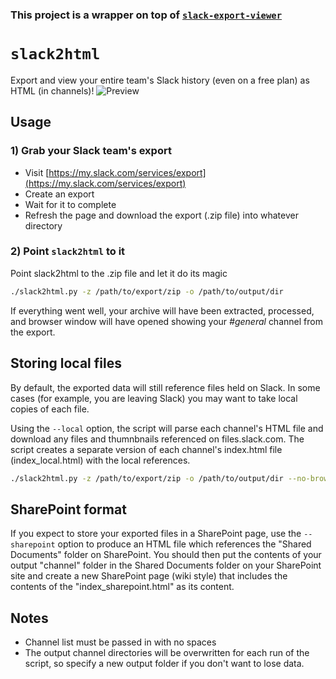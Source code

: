 ### This project is a wrapper on top of [`slack-export-viewer`](https://github.com/hfaran/slack-export-viewer)

# `slack2html`

Export and view your entire team's Slack history (even on a free plan)
as HTML (in channels)!
![Preview](screenshot.png)

## Usage

### 1) Grab your Slack team's export

* Visit [https://my.slack.com/services/export](https://my.slack.com/services/export)
* Create an export
* Wait for it to complete
* Refresh the page and download the export (.zip file) into whatever directory

### 2) Point `slack2html` to it

Point slack2html to the .zip file and let it do its magic

```bash
./slack2html.py -z /path/to/export/zip -o /path/to/output/dir
```

If everything went well, your archive will have been extracted, processed, and browser window will have opened showing your *#general* channel from the export.

## Storing local files

By default, the exported data will still reference files held on Slack.  In some cases (for example, you are leaving Slack)
you may want to take local copies of each file.

Using the ```--local``` option, the script will parse each channel's HTML file and download any files and thumnbnails referenced on files.slack.com.  The script creates a separate version of each channel's index.html file (index_local.html) with the local references.

```bash
./slack2html.py -z /path/to/export/zip -o /path/to/output/dir --no-browser --local --channels channel1,channel2
```

## SharePoint format

If you expect to store your exported files in a SharePoint page, use the ```--sharepoint``` option to produce an HTML file which references the "Shared Documents" folder on SharePoint.  You should then put the contents of your output "channel" folder in the Shared Documents folder on your SharePoint site and create a new SharePoint page (wiki style) that includes the contents of the "index_sharepoint.html" as its content.

## Notes
- Channel list must be passed in with no spaces
- The output channel directories will be overwritten for each run of the script, so specify a new output folder if you don't want to lose data.
